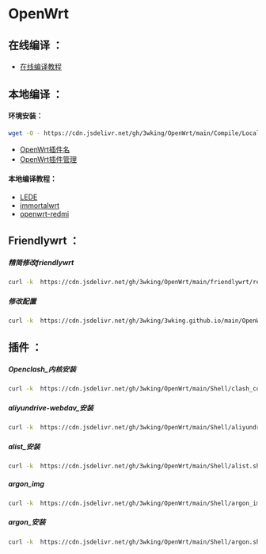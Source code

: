 # OpenWrt
## 在线编译 ：
#### 
* [在线编译教程](/Compile/Online/README.md)
## 本地编译 ：
#### 环境安装：
```sh
wget -O - https://cdn.jsdelivr.net/gh/3wking/OpenWrt/main/Compile/Local_Compilation/env.sh | bash
```
* [OpenWrt插件名](/Compile/Local/Pluginqa_Name.txt)
* [OpenWrt插件管理](/Compile/Local/Plug-ina_Manager.txt)
#### 本地编译教程：
* [LEDE](/Compile/Local/LEDE.md)
* [immortalwrt](/Compile/Local/immortalwrt.md)
* [openwrt-redmi](/Compile/Local/openwrt-redmi.md)

## Friendlywrt ：
##### 精简修改friendlywrt
```sh
curl -k  https://cdn.jsdelivr.net/gh/3wking/OpenWrt/main/friendlywrt/remove.sh | bash
```
##### 修改配置
```sh
curl -k  https://cdn.jsdelivr.net/gh/3wking/3wking.github.io/main/OpenWrt/config.sh | bash
```

## 插件 ：
##### Openclash_内核安装
```sh
curl -k  https://cdn.jsdelivr.net/gh/3wking/OpenWrt/main/Shell/clash_core.sh | bash
```
##### aliyundrive-webdav_安装
```sh
curl -k  https://cdn.jsdelivr.net/gh/3wking/OpenWrt/main/Shell/aliyundrive-webdav.sh | bash
```
##### alist_安装
```sh
curl -k  https://cdn.jsdelivr.net/gh/3wking/OpenWrt/main/Shell/alist.sh | bash
```
##### argon_img
```sh
curl -k  https://cdn.jsdelivr.net/gh/3wking/OpenWrt/main/Shell/argon_img.sh | bash
```
##### argon_安装
```sh
curl -k  https://cdn.jsdelivr.net/gh/3wking/OpenWrt/main/Shell/argon.sh | bash
```